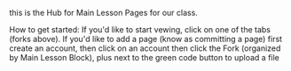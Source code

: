 this is the Hub for Main Lesson Pages for our class.

How to get started: If you'd like to start vewing, click on one of the tabs (forks above). If you'd like to add a page (know as committing a page) 
first create an account, then click on an account then click the Fork (organized by Main Lesson Block),  plus next to the green code button to upload a file
